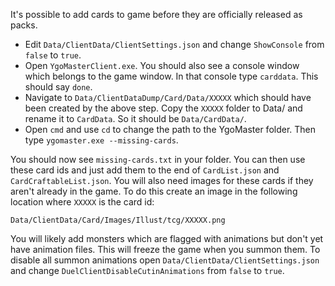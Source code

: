 It's possible to add cards to game before they are officially released as packs.

- Edit `Data/ClientData/ClientSettings.json` and change `ShowConsole` from `false` to `true`.
- Open `YgoMasterClient.exe`. You should also see a console window which belongs to the game window. In that console type `carddata`. This should say `done`.
- Navigate to `Data/ClientDataDump/Card/Data/XXXXX` which should have been created by the above step. Copy the `XXXXX` folder to Data/ and rename it to `CardData`. So it should be `Data/CardData/`.
- Open `cmd` and use `cd` to change the path to the YgoMaster folder. Then type `ygomaster.exe --missing-cards`.

You should now see `missing-cards.txt` in your folder. You can then use these card ids and just add them to the end of `CardList.json` and `CardCraftableList.json`. You will also need images for these cards if they aren't already in the game. To do this create an image in the following location where `XXXXX` is the card id:

`Data/ClientData/Card/Images/Illust/tcg/XXXXX.png`

You will likely add monsters which are flagged with animations but don't yet have animation files. This will freeze the game when you summon them. To disable all summon animations open `Data/ClientData/ClientSettings.json` and change `DuelClientDisableCutinAnimations` from `false` to `true`.